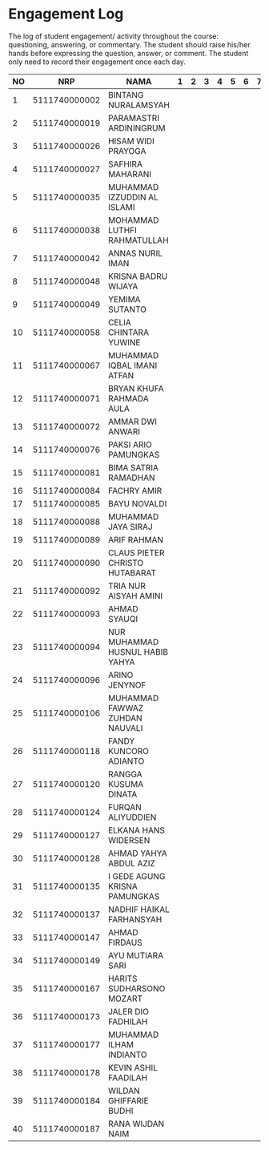 # Engagement Log
The log of student engagement/ activity throughout the course: questioning, answering, or commentary.
The student should raise his/her hands before expressing the question, answer, or comment.
The student only need to record their engagement once each day.

| NO | NRP           | NAMA                            | 1 | 2 | 3 | 4 | 5 | 6 | 7 | 8 | 9 | 10 | 11 | 12 | 13 | 14 | 15 |
|----|---------------|---------------------------------|---|---|---|---|---|---|---|---|---|----|----|----|----|----|----|
| 1  | 5111740000002 | BINTANG NURALAMSYAH             |   |   |   |   |   |   |   |   |   |    |    |    |    |    |    |
| 2  | 5111740000019 | PARAMASTRI ARDININGRUM          |   |   |   |   |   |   |   |   |   |    |    |    |    |    |    |
| 3  | 5111740000026 | HISAM WIDI PRAYOGA              |   |   |   |   |   |   |   |   |   |    |    |    |    |    |    |
| 4  | 5111740000027 | SAFHIRA MAHARANI                |   |   |   |   |   |   |   |   |   |    |    |    |    |    |    |
| 5  | 5111740000035 | MUHAMMAD IZZUDDIN AL ISLAMI     |   |   |   |   |   |   |   |   |   |    |    |    |    |    |    |
| 6  | 5111740000038 | MOHAMMAD LUTHFI RAHMATULLAH     |   |   |   |   |   |   |   |   |   |    |    |    |    |    |    |
| 7  | 5111740000042 | ANNAS NURIL IMAN                |   |   |   |   |   |   |   |   |   |    |    |    |    |    |    |
| 8  | 5111740000048 | KRISNA BADRU WIJAYA             |   |   |   |   |   |   |   |   |   |    |    |    |    |    |    |
| 9  | 5111740000049 | YEMIMA SUTANTO                  |   |   |   |   |   |   |   |   |   |    |    |    |    |    |    |
| 10 | 5111740000058 | CELIA CHINTARA YUWINE           |   |   |   |   |   |   |   |   |   |    |    |    |    |    |    |
| 11 | 5111740000067 | MUHAMMAD IQBAL IMANI ATFAN      |   |   |   |   |   |   |   |   |   |    |    |    |    |    |    |
| 12 | 5111740000071 | BRYAN KHUFA RAHMADA AULA        |   |   |   |   |   |   |   |   |   |    |    |    |    |    |    |
| 13 | 5111740000072 | AMMAR DWI ANWARI                |   |   |   |   |   |   |   |   |   |    |    |    |    |    |    |
| 14 | 5111740000076 | PAKSI ARIO PAMUNGKAS            |   |   |   |   |   |   |   |   |   |    |    |    |    |    |    |
| 15 | 5111740000081 | BIMA SATRIA RAMADHAN            |   |   |   |   |   |   |   |   |   |    |    |    |    |    |    |
| 16 | 5111740000084 | FACHRY AMIR                     |   |   |   |   |   |   |   |   |   |    |    |    |    |    |    |
| 17 | 5111740000085 | BAYU NOVALDI                    |   |   |   |   |   |   |   |   |   |    |    |    |    |    |    |
| 18 | 5111740000088 | MUHAMMAD JAYA SIRAJ             |   |   |   |   |   |   |   |   |   |    |    |    |    |    |    |
| 19 | 5111740000089 | ARIF RAHMAN                     |   |   |   |   |   |   |   |   |   |    |    |    |    |    |    |
| 20 | 5111740000090 | CLAUS PIETER CHRISTO HUTABARAT  |   |   |   |   |   |   |   |   |   |    |    |    |    |    |    |
| 21 | 5111740000092 | TRIA NUR AISYAH AMINI           |   |   |   |   |   |   |   |   |   |    |    |    |    |    |    |
| 22 | 5111740000093 | AHMAD SYAUQI                    |   |   |   |   |   |   |   |   |   |    |    |    |    |    |    |
| 23 | 5111740000094 | NUR MUHAMMAD HUSNUL HABIB YAHYA |   |   |   |   |   |   |   |   |   |    |    |    |    |    |    |
| 24 | 5111740000096 | ARINO JENYNOF                   |   |   |   |   |   |   |   |   |   |    |    |    |    |    |    |
| 25 | 5111740000106 | MUHAMMAD FAWWAZ ZUHDAN NAUVALI  |   |   |   |   |   |   |   |   |   |    |    |    |    |    |    |
| 26 | 5111740000118 | FANDY KUNCORO ADIANTO           |   |   |   |   |   |   |   |   |   |    |    |    |    |    |    |
| 27 | 5111740000120 | RANGGA KUSUMA DINATA            |   |   |   |   |   |   |   |   |   |    |    |    |    |    |    |
| 28 | 5111740000124 | FURQAN ALIYUDDIEN               |   |   |   |   |   |   |   |   |   |    |    |    |    |    |    |
| 29 | 5111740000127 | ELKANA HANS WIDERSEN            |   |   |   |   |   |   |   |   |   |    |    |    |    |    |    |
| 30 | 5111740000128 | AHMAD YAHYA ABDUL AZIZ          |   |   |   |   |   |   |   |   |   |    |    |    |    |    |    |
| 31 | 5111740000135 | I GEDE AGUNG KRISNA PAMUNGKAS   |   |   |   |   |   |   |   |   |   |    |    |    |    |    |    |
| 32 | 5111740000137 | NADHIF HAIKAL FARHANSYAH        |   |   |   |   |   |   |   |   |   |    |    |    |    |    |    |
| 33 | 5111740000147 | AHMAD FIRDAUS                   |   |   |   |   |   |   |   |   |   |    |    |    |    |    |    |
| 34 | 5111740000149 | AYU MUTIARA SARI                |   |   |   |   |   |   |   |   |   |    |    |    |    |    |    |
| 35 | 5111740000167 | HARITS SUDHARSONO MOZART        |   |   |   |   |   |   |   |   |   |    |    |    |    |    |    |
| 36 | 5111740000173 | JALER DIO FADHILAH              |   |   |   |   |   |   |   |   |   |    |    |    |    |    |    |
| 37 | 5111740000177 | MUHAMMAD ILHAM INDIANTO         |   |   |   |   |   |   |   |   |   |    |    |    |    |    |    |
| 38 | 5111740000178 | KEVIN ASHIL FAADILAH            |   |   |   |   |   |   |   |   |   |    |    |    |    |    |    |
| 39 | 5111740000184 | WILDAN GHIFFARIE BUDHI          |   |   |   |   |   |   |   |   |   |    |    |    |    |    |    |
| 40 | 5111740000187 | RANA WIJDAN NAIM                |   |   |   |   |   |   |   |   |   |    |    |    |    |    |    |
